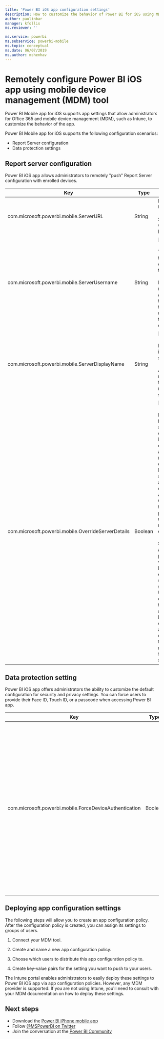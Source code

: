 ```yaml
---
title: 'Power BI iOS app configuration settings'
description: How to customize the behavior of Power BI for iOS using MDM tool
author: paulinbar
manager: kfollis
ms.reviewer: ''

ms.service: powerbi
ms.subservice: powerbi-mobile
ms.topic: conceptual
ms.date: 06/07/2019
ms.author: mshenhav
---
```


# Remotely configure Power BI iOS app using mobile device management (MDM) tool

Power BI Mobile app for iOS supports app settings that allow administrators for Office 365 and mobile device management (MDM), such as Intune, to customize the behavior of the app.

Power BI Mobile app for iOS supports the following configuration scenarios:

- Report Server configuration
- Data protection settings

## Report server configuration

Power BI iOS app allows administrators to remotely "push" Report Server configuration with enrolled devices.

| Key | Type | Description |
|---|---|---|
| com.microsoft.powerbi.mobile.ServerURL | String | Report Server URL.<br><br>Should start with http/https.|
| com.microsoft.powerbi.mobile.ServerUsername | String | [optional]<br><br>The username to use for connecting the server.<br><br>If one does not exist, the app prompts the user to type the username for the connection.|
| com.microsoft.powerbi.mobile.ServerDisplayName | String | [optional]<br><br>Default value is “Report server”<br><br>A friendly name used in the app to represent the server. |
| com.microsoft.powerbi.mobile.OverrideServerDetails | Boolean | [optional]<br><br>Default value is True. When set to True, it overrides any Report Server definition already in the mobile device. Existing servers that are already configured are deleted. Override set to True also prevents the user from removing that configuration.<br><br>Set to False adds the pushed values, leaving any existing settings. If the same server URL is already configured in the mobile app, the app leaves that configuration as is. The app doesn't ask the user to reauthenticate for the same server. |

## Data protection setting

Power BI iOS app offers administrators the ability to customize the default configuration for security and privacy settings. You can force users to provide their Face ID, Touch ID, or a passcode when accessing Power BI app.

| Key | Type | Description |
|---|---|---|
| com.microsoft.powerbi.mobile.ForceDeviceAuthentication | Boolean | Default value is False. <br><br>Biometrics, such as TouchID or FaceID, can be required for users to access the app on their device. When required, biometrics are used in addition to authentication.<br><br>If using app protection policies, Microsoft recommends disabling this setting to prevent dual access prompts. |

## Deploying app configuration settings

The following steps will allow you to create an app configuration policy. After the configuration policy is created, you can assign its settings to groups of users.

1. Connect your MDM tool.

2. Create and name a new app configuration policy.

3. Choose which users to distribute this app configuration policy to.

4. Create key-value pairs for the setting you want to push to your users.

The Intune portal enables administrators to easily deploy these settings to Power BI iOS app via app configuration policies.
However, any MDM provider is supported. If you are not using Intune, you'll need to consult with your MDM documentation on how to deploy these settings.

## Next steps

* Download the [Power BI iPhone mobile app](http://go.microsoft.com/fwlink/?LinkId=522062)
* Follow [@MSPowerBI on Twitter](https://twitter.com/MSPowerBI)
* Join the conversation at the [Power BI Community](http://community.powerbi.com/)
